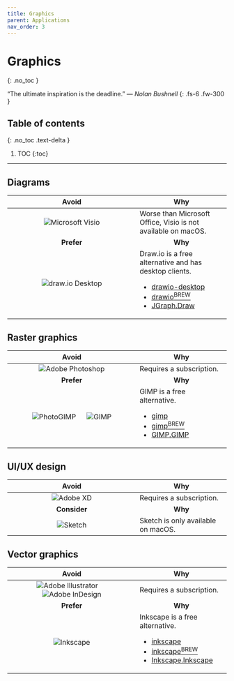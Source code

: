 ```yaml
---
title: Graphics
parent: Applications
nav_order: 3
---
```


# Graphics
{: .no_toc }

&#8220;The ultimate inspiration is the deadline.&#8221; &mdash; *Nolan Bushnell*
{: .fs-6 .fw-300 }

## Table of contents
{: .no_toc .text-delta }

1. TOC
{:toc}

---

## Diagrams

<div class="code-example" markdown="1">
  <table>
    <thead>
      <tr>
        <th style="text-align: center; width: 280px;">Avoid</th>
        <th style="text-align: center;">Why</th>
      </tr>
    </thead>
    <tbody>
      <tr>
        <td style="text-align: center;">
          <img
            alt="Microsoft Visio"
            title="Microsoft Visio"
            src="../../../images/apps/graphics/microsoft_visio.svg"/>
        </td>
        <td style="text-align: left;">
          Worse than Microsoft Office, Visio is not available on macOS.
        </td>
      </tr>
      <tr>
        <td style="text-align: center;"><b>Prefer</b></td>
        <td style="text-align: center;"><b>Why</b></td>
      </tr>
      <tr>
        <td style="text-align: center;">
          <img
            alt="draw.io Desktop"
            title="draw.io Desktop"
            src="../../../images/apps/graphics/drawio_desktop.svg"/>
        </td>
        <td style="text-align: left;">
          Draw.io is a free alternative and has desktop clients.
          <ul>
            <li>
              <a
                class="label label-blue"
                href="https://archlinux.org/packages/extra/any/drawio-desktop">
                drawio-desktop
              </a>
            </li>
            <li>
              <a
                class="label label-purple"
                href="https://formulae.brew.sh/cask/drawio">
                drawio<sup>BREW</sup>
              </a>
            </li>
            <li>
              <a
                class="label label-red"
                href="https://winget.run/pkg/JGraph/Draw">
                JGraph.Draw
              </a>
            </li>
          </ul>
        </td>
      </tr>
    </tbody>
  </table>
</div>

## Raster graphics

<div class="code-example" markdown="1">
  <table>
    <thead>
      <tr>
        <th style="text-align: center; width: 280px;">Avoid</th>
        <th style="text-align: center;">Why</th>
      </tr>
    </thead>
    <tbody>
      <tr>
        <td style="text-align: center;">
          <img
            alt="Adobe Photoshop"
            title="Adobe Photoshop"
            src="../../../images/apps/graphics/adobe_photoshop.svg"/>
        </td>
        <td style="text-align: left;">
          Requires a subscription.
        </td>
      </tr>
      <tr>
        <td style="text-align: center;"><b>Prefer</b></td>
        <td style="text-align: center;"><b>Why</b></td>
      </tr>
      <tr>
        <td style="text-align: center;">
          <img
            alt="PhotoGIMP"
            title="PhotoGIMP"
            src="../../../images/apps/graphics/photogimp.png"/>
          &emsp;
          <img
            alt="GIMP"
            title="GIMP"
            src="../../../images/apps/graphics/gimp.svg"/>
        </td>
        <td style="text-align: left;">
          GIMP is a free alternative.
          <ul>
            <li>
              <a
                class="label label-blue"
                href="https://archlinux.org/packages/extra/x86_64/gimp">
                gimp
              </a>
            </li>
            <li>
              <a
                class="label label-purple"
                href="https://formulae.brew.sh/cask/gimp">
                gimp<sup>BREW</sup>
              </a>
            </li>
            <li>
              <a
                class="label label-red"
                href="https://winget.run/pkg/GIMP/GIMP">
                GIMP.GIMP
              </a>
            </li>
          </ul>
        </td>
      </tr>
    </tbody>
  </table>
</div>

## UI/UX design

<div class="code-example" markdown="1">
  <table>
    <thead>
      <tr>
        <th style="text-align: center; width: 280px;">Avoid</th>
        <th style="text-align: center;">Why</th>
      </tr>
    </thead>
    <tbody>
      <tr>
        <td style="text-align: center;">
          <img
            alt="Adobe XD"
            title="Adobe XD"
            src="../../../images/apps/graphics/adobe_xd.svg"/>
        </td>
        <td style="text-align: left;">
          Requires a subscription.
        </td>
      </tr>
      <tr>
        <td style="text-align: center;"><b>Consider</b></td>
        <td style="text-align: center;"><b>Why</b></td>
      </tr>
      <tr>
        <td style="text-align: center;">
          <img
            alt="Sketch"
            title="Sketch"
            src="../../../images/apps/graphics/sketch.svg"/>
        </td>
        <td style="text-align: left;">
          Sketch is only available on macOS.
        </td>
      </tr>
    </tbody>
  </table>
</div>

## Vector graphics

<div class="code-example" markdown="1">
  <table>
    <thead>
      <tr>
        <th style="text-align: center; width: 280px;">Avoid</th>
        <th style="text-align: center;">Why</th>
      </tr>
    </thead>
    <tbody>
      <tr>
        <td style="text-align: center;">
          <img
            alt="Adobe Illustrator"
            title="Adobe Illustrator"
            src="../../../images/apps/graphics/adobe_illustrator.svg"/>
          &emsp;
          <img
            alt="Adobe InDesign"
            title="Adobe InDesign"
            src="../../../images/apps/graphics/adobe_indesign.svg"/>
        </td>
        <td style="text-align: left;">
          Requires a subscription.
        </td>
      </tr>
      <tr>
        <td style="text-align: center;"><b>Prefer</b></td>
        <td style="text-align: center;"><b>Why</b></td>
      </tr>
      <tr>
        <td style="text-align: center;">
          <img
            alt="Inkscape"
            title="Inkscape"
            src="../../../images/apps/graphics/inkscape.svg"/>
        </td>
        <td style="text-align: left;">
          Inkscape is a free alternative.
          <ul>
            <li>
              <a
                class="label label-blue"
                href="https://archlinux.org/packages/extra/x86_64/inkscape">
                inkscape
              </a>
            </li>
            <li>
              <a
                class="label label-purple"
                href="https://formulae.brew.sh/cask/inkscape">
                inkscape<sup>BREW</sup>
              </a>
            </li>
            <li>
              <a
                class="label label-red"
                href="https://winget.run/pkg/Inkscape/Inkscape">
                Inkscape.Inkscape
              </a>
            </li>
          </ul>
        </td>
      </tr>
    </tbody>
  </table>
</div>
